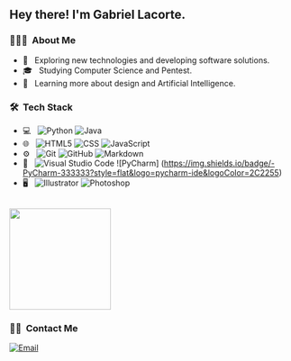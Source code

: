 <h2> Hey there! I'm Gabriel Lacorte.</h2>

<h3> 👨🏻‍💻 &nbsp;About Me </h3>

- 🧐 &nbsp; Exploring new technologies and developing software solutions.
- 🎓 &nbsp; Studying Computer Science and Pentest.
- 📕 &nbsp; Learning more about design and Artificial Intelligence.

<h3> 🛠 &nbsp;Tech Stack</h3>

- 💻 &nbsp;
  ![Python](https://img.shields.io/badge/-Python-333333?style=flat&logo=python)
  ![Java](https://img.shields.io/badge/-Java-333333?style=flat&logo=Java&logoColor=007396)
- 🌐 &nbsp;
  ![HTML5](https://img.shields.io/badge/-HTML5-333333?style=flat&logo=HTML5)
  ![CSS](https://img.shields.io/badge/-CSS-333333?style=flat&logo=CSS3&logoColor=1572B6)
  ![JavaScript](https://img.shields.io/badge/-JavaScript-333333?style=flat&logo=javascript)
- ⚙️ &nbsp;
  ![Git](https://img.shields.io/badge/-Git-333333?style=flat&logo=git)
  ![GitHub](https://img.shields.io/badge/-GitHub-333333?style=flat&logo=github)
  ![Markdown](https://img.shields.io/badge/-Markdown-333333?style=flat&logo=markdown)
- 🔧 &nbsp;
  ![Visual Studio Code](https://img.shields.io/badge/-Visual%20Studio%20Code-333333?style=flat&logo=visual-studio-code&logoColor=007ACC)
  ![PyCharm] (https://img.shields.io/badge/-PyCharm-333333?style=flat&logo=pycharm-ide&logoColor=2C2255)
- 🖥 &nbsp;
  ![Illustrator](https://img.shields.io/badge/-Illustrator-333333?style=flat&logo=adobe-illustrator)
  ![Photoshop](https://img.shields.io/badge/-Photoshop-333333?style=flat&logo=adobe-photoshop)

<br/>

<a href="https://github.com/Piiizza">
  <img height="180em" src="https://github-readme-stats.vercel.app/api?username=Lac0rte&show_icons=true&theme=radical" />
</a>

<br/>

<h3> 🤝🏻 &nbsp;Contact Me </h3>

<a href="mailto:gabrielviannaloureiro@gmail.com"><img alt="Email" src="https://img.shields.io/badge/Email-gabrielviannaloureiro@gmail.com-blue?style=flat-square&logo=gmail"></a>
</p>

